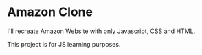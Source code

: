 # Amazon Clone

I'll recreate Amazon Website with only Javascript, CSS and HTML.

This project is for JS learning purposes.